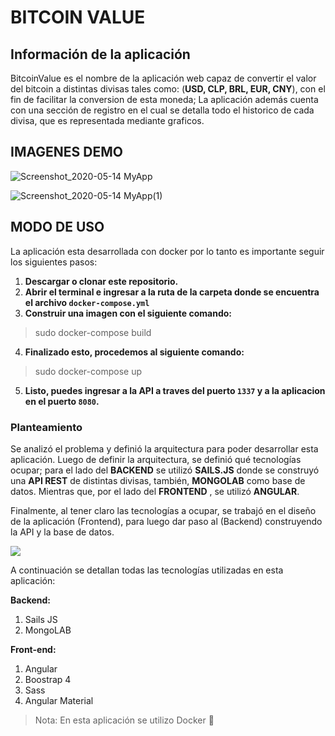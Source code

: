 # BITCOIN VALUE

## Información de la aplicación
BitcoinValue es el nombre de la aplicación web capaz de convertir el valor del bitcoin a distintas divisas tales como: (**USD, CLP, BRL, EUR, CNY**), con el fin de facilitar la conversion de esta moneda; La aplicación además cuenta con una sección de registro en el cual se detalla todo el historico de cada divisa, que es representada mediante graficos.

## IMAGENES DEMO

![Screenshot_2020-05-14 MyApp](https://user-images.githubusercontent.com/34754307/81955178-c2630d00-95d7-11ea-9314-75fe5801d226.png)

![Screenshot_2020-05-14 MyApp(1)](https://user-images.githubusercontent.com/34754307/81955212-cdb63880-95d7-11ea-821e-a06d3591591b.png)


## MODO DE USO

La aplicación esta desarrollada con docker por lo tanto es importante seguir los siguientes pasos:

1. **Descargar o clonar este repositorio.**
2. **Abrir el terminal e ingresar a la ruta de la carpeta donde se encuentra el archivo `docker-compose.yml`**
3. **Construir una imagen con el siguiente comando:**
> sudo docker-compose build
4. **Finalizado esto, procedemos al siguiente comando:**
> sudo docker-compose up
5. **Listo, puedes ingresar a la API a traves del puerto `1337` y a la aplicacion en el puerto `8080`.**

### Planteamiento

Se analizó el problema y definió la arquitectura para poder desarrollar esta aplicación. Luego de definir la arquitectura, se definió qué tecnologías ocupar; para el lado del **BACKEND** se utilizó **SAILS.JS** donde se construyó una **API REST** de distintas divisas, también, **MONGOLAB** como base de datos. Mientras que, por el lado del **FRONTEND** , se utilizó **ANGULAR**.

Finalmente, al tener claro las tecnologías a ocupar, se trabajó en el diseño de la aplicación (Frontend), para luego dar paso al (Backend) construyendo la API y la base de datos.

![](https://i.ibb.co/FKsRykd/Arq.png)

A continuación se detallan todas las tecnologías utilizadas en esta aplicación:


**Backend:**

1. Sails JS
2. MongoLAB

**Front-end:**

1. Angular
2. Boostrap 4
3. Sass
4. Angular Material

> Nota: En esta aplicación se utilizo Docker :whale:



